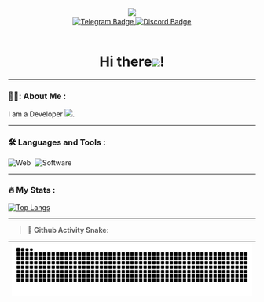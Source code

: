 <div id="header" align="center">
  <img src="https://media.giphy.com/media/h408T6Y5GfmXBKW62l/giphy.gif" width="400"/>
  <div id="badges">
    <a href="https://t.me/notedad">
      <img src="https://img.shields.io/badge/Telegram-blue?style=for-the-badge&logo=telegram&logoColor=white" alt="Telegram Badge"/>
    </a>
    <a href="https://discordapp.com/users/noted1">
      <img src="https://img.shields.io/badge/Discord-white?style=for-the-badge&logo=discord&logoColor=Black" alt="Discord Badge"/>
    </a>
  </div>
  <img src="https://komarev.com/ghpvc/?username=NotedAD&style=flat-square&color=blue" alt=""/>
  <h1>
    Hi there<img src="https://media.giphy.com/media/hvRJCLFzcasrR4ia7z/giphy.gif" width="30px"/>!
  </h1>
</div>

---

### 👨‍💻: About Me :
I am a Developer <img src="https://media.giphy.com/media/WUlplcMpOCEmTGBtBW/giphy.gif" width="30">.

---

### :hammer_and_wrench: Languages and Tools :
<div>
  <img src="https://skillicons.dev/icons?i=js,html,css,react,php,firebase,jquery,gulp,webpack,vite,tailwind" title="Web" alt="Web" />&nbsp;
    <img src="https://skillicons.dev/icons?i=cs,github,mysql" title="Software" alt="Software" />&nbsp;
  
</div>

---

### :fire: My Stats :

[![Top Langs](https://github-readme-stats.vercel.app/api/top-langs/?username=NotedAD)](https://github.com/anuraghazra/github-readme-stats)

---
> **🐍 Github Activity Snake**:

|![Animation](https://raw.githubusercontent.com/bylickilabs/bylickilabs/f87fa3659c55415e949c3c1a55008ea88e929fd2/github-snake-dark.svg)|
|---|



